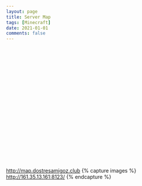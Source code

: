 ```yaml
---
layout: page
title: Server Map
tags: [Minecraft]
date: 2021-01-01
comments: false
---
```

<iframe width="560" height="315" src="//161.35.13.161:8123/" frameborder="0"> </iframe>

<a href="http://map.dostresamigoz.club">http://map.dostresamigoz.club</a>
{% capture images %}
    http://161.35.13.161:8123/
{% endcapture %}
